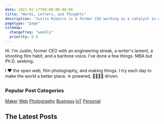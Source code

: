 ```yaml
---
date: 2021-02-17T00:00:00-08:00
title: "Words, Letters, and Thoughts"
description: "Justin Ribeiro is a former CEO working as a catalyst in driving the adoption of innovation and creativity in organizations. Recovering Software Engineer. Maker. Film Photographer. Speaker. Writer. Dad. Husband. Occasionally funny."
pagetype: "page"
sitemap:
  changefreq: "weekly"
  priority: 0.8
---
```


<section id="shoutout">
  <p>Hi. I'm Justin, former CEO with an engineering streak, a writer's lament, a shooting film habit, and a baritone voice. I’ve done a few things. MBA but Ph.D. seeking.</p>

  <p>I <span class="red">❤️</span> the open web, film photography, and making things. I try  each day to make the world a better place. ☕ powered, <span title="Monica">👩</span><span title="Allison">👧</span><span title="Isabella">👧</span><span title="Evelyn">👧</span> driven.</p>
</section>

<nav id="tags" aria-labelledby="tags-nav">
  <h3 id="tags-nav">Popular Post Categories</h3>
  <p><a href="/tags/maker/">Maker</a> <a href="/tags/web/">Web</a> <a href="/tags/photography/">Photography</a> <a href="/tags/business/">Business</a> <a href="/tags/iot/">IoT</a> <a href="/tags/personal/">Personal</a></p>
</nav>

## The Latest Posts


